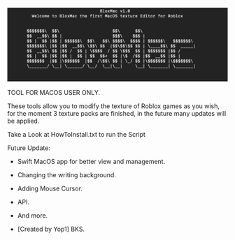 ![Logo](./Logo.png)

TOOL FOR MACOS USER ONLY.

These tools allow you to modify the texture of Roblox games as you wish, for the moment 3 texture packs are finished, in the future many updates will be applied.

Take a Look at HowToInstall.txt to run the Script

Future Update:
- Swift MacOS app for better view and management.
- Changing the writing background. 
- Adding Mouse Cursor. 
- API. 
- And more. 

- [Created by Yop1] BKS.
